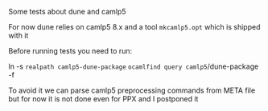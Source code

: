 Some tests about dune and camlp5

For now dune relies on camlp5 8.x and a tool `mkcamlp5.opt` which is shipped with it

Before running tests you need to run:

  ln -s `realpath camlp5-dune-package` `ocamlfind query camlp5`/dune-package -f

To avoid it we can parse camlp5 preprocessing commands from META file but
for now it is not done even for PPX and I postponed it
